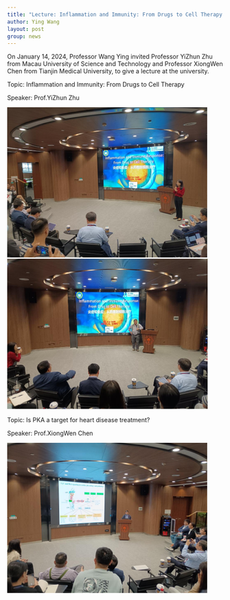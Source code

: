 ```yaml
---
title: "Lecture: Inflammation and Immunity: From Drugs to Cell Therapy ; Is PKA a target for heart disease treatment?"
author: Ying Wang
layout: post
group: news
---
```


On January 14, 2024, Professor Wang Ying invited Professor YiZhun Zhu from Macau University of Science and Technology and Professor XiongWen Chen from Tianjin Medical University, to give a lecture at the university.

Topic: Inflammation and Immunity: From Drugs to Cell Therapy

Speaker: Prof.YiZhun Zhu

<img src="/docs/images/Lecture03.jpg" alt="image01" style="max-width: 500px; max-height: 350px;">

<img src="/docs/images/Lecture04.jpg" alt="image01" style="max-width: 500px; max-height: 350px;">

Topic: Is PKA a target for heart disease treatment?

Speaker: Prof.XiongWen Chen

<img src="/docs/images/Lecture05.jpg" alt="image01" style="max-width: 500px; max-height: 350px;">


